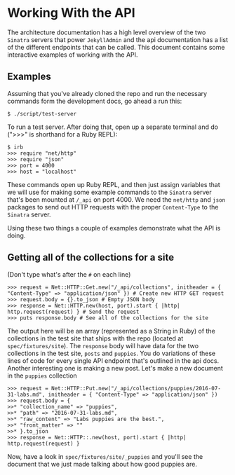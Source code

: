 # Working With the API

The architecture documentation has a high level overview of the two `Sinatra` servers that power `JekyllAdmin` and the api documentation has a list of the different endpoints that can be called. This document contains some interactive examples of working with the API.

## Examples

Assuming that you've already cloned the repo and run the necessary commands form the development docs, go ahead a run this:

~~~~~
$ ./script/test-server
~~~~~

To run a test server. After doing that, open up a separate terminal and do (">>>" is shorthand for a Ruby REPL):

~~~~~
$ irb
>>> require "net/http"
>>> require "json"
>>> port = 4000
>>> host = "localhost"
~~~~~

These commands open up Ruby REPL, and then just assign variables that we will use for making some example commands to the `Sinatra` server that's been mounted at `/_api` on port 4000. We need the `net/http` and `json` packages to send out HTTP requests with the proper `Content-Type` to the `Sinatra` server. 

Using these two things a couple of examples demonstrate what the API is doing. 

## Getting all of the collections for a site

(Don't type what's after the `#` on each line)

~~~~~
>>> request = Net::HTTP::Get.new("/_api/collections", initheader = { "Content-Type" => "application/json" }) # Create new HTTP GET request
>>> request.body = {}.to_json # Empty JSON body
>>> response = Net::HTTP.new(host, port).start { |http| http.request(request) } # Send the request
>>> puts response.body # See all of the collections for the site
~~~~~

The output here will be an array (represented as a String in Ruby) of the collections in the test site that ships with the repo (located at `spec/fixtures/site`). The `response` body will have data for the two collections in the test site, `posts` and `puppies`. You do variations of these lines of code for every single API endpoint that's outlined in the api docs. Another interesting one is making a new post. Let's make a new document in the `puppies` collection

~~~~~
>>> request = Net::HTTP::Put.new("/_api/collections/puppies/2016-07-31-labs.md", initheader = { "Content-Type" => "application/json" })
>>> request.body = {
>>* "collection_name" => "puppies",
>>* "path" => "2016-07-31-labs.md",
>>* "raw_content" => "Labs puppies are the best.",
>>* "front_matter" => ""
>>* }.to_json
>>> response = Net::HTTP::.new(host, port).start { |http| http.request(request) }
~~~~~

Now, have a look in `spec/fixtures/site/_puppies` and you'll see the document that we just made talking about how good puppies are.

